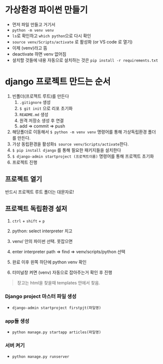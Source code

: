 # 가상환경 파이썬 만들기

- 먼저 파일 만들고 거기서 
- `python -m venv venv`
- `ls`로 확인하고 `which python`으로 다시 확인
- `source venv/Scripts/activate` 로 활성화 (or VS code 로 열기)
- 이제 (venv)라고 뜸
- deactivate 하면 venv 없어짐
- 설치할 것들에 내용 자동으로 설치하는 것은 `pip install -r requirements.txt`



# django 프로젝트 만드는 순서

1. 빈폴더(프로젝트 루트)를 만든다
   1. `.gitignore` 생성
   2. `$ git init` 으로 리포 초기화
   3. `README.md` 생성
   4. 원격 저장소 생성 후 연결
   5. add => commit => push
2. 해당폴더로 이동해서 `$ python -m venv venv` 명령어를 통해 가상독립환경 폴더를 만든다.
3. 가상 동립환경을 활성화`$ source venv/Scripts/activate`한다.
4. `$ pip install django` 를 통해 필요한 패키지들을 설치한다
5. `$ django-admin startproject (프로젝트이름)` 명령어를 통해 프로젝트 초기화
6. 프로젝트 진행



## 프로젝트 열기

반드시 프로젝트 루트 폴더는 대문자로!



## 프로젝트 독립환경 설저

1. `ctrl` + `shift` + `p`

2. python: select interpreter 치고 
3. venv/ 안의 파이썬 선택. 못잡으면
4. enter interpreter path => find => venv/scripts/python 선택
5. 완료 이후 왼쪽 하단에 python venv 확인
6. 터미널창 켜면 (venv) 자동으로 잡아주는거 확인 후 진행



> 장고는 html을 찾을때 templates 안에서 찾음.



### Django project 마스터 파일 생성

- `django-admin startproject firstpjt(파일명)`

### app들 생성

- `python manage.py startapp articles(파일명)`

### 서버 켜기

- `python manage.py runserver`

